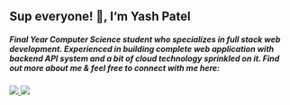 
## Sup everyone! 👋, I‘m Yash Patel

##### Final Year Computer Science student who specializes in full stack web development. Experienced in building complete web application with backend API system and a bit of cloud technology sprinkled on it. Find out more about me & feel free to connect with me here:

<a target="_blank" href="https://www.linkedin.com/in/yash-patel-22546a191">
    <img src="https://img.shields.io/badge/linkedin-%230077B5.svg?&style=for-the-badge&logo=linkedin&logoColor=white" />
</a>
<a target="_blank" href="mailto:yashp2928@gmail.com">
    <img src="https://img.shields.io/badge/Email-%23C14438.svg?&style=for-the-badge&logo=gmail&logoColor=white" />
</a>

